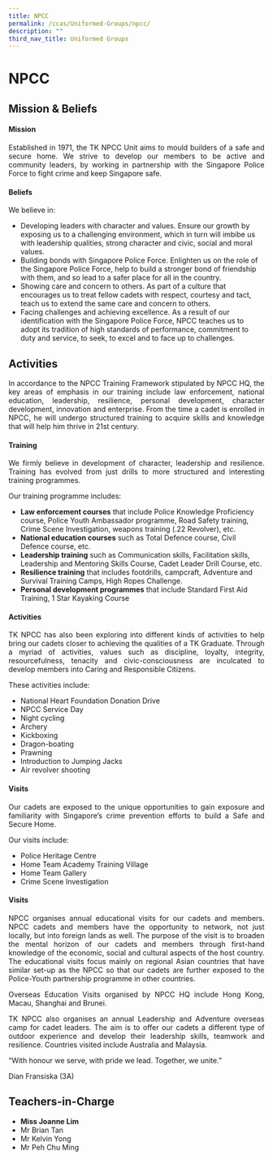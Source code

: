 ```yaml
---
title: NPCC
permalink: /ccas/Uniformed-Groups/npcc/
description: ""
third_nav_title: Uniformed Groups
---
```

# NPCC

## **Mission & Beliefs**

#### Mission

<p style="text-align: justify;">Established in 1971, the TK NPCC Unit aims to mould builders of a safe and secure home. We strive to develop our members to be active and community leaders, by working in partnership with the Singapore Police Force to fight crime and keep Singapore safe.</p>

#### Beliefs

We believe in:

*   Developing leaders with character and values. Ensure our growth by exposing us to a challenging environment, which in turn will imbibe us with leadership qualities, strong character and civic, social and moral values.
*   Building bonds with Singapore Police Force. Enlighten us on the role of the Singapore Police Force, help to build a stronger bond of friendship with them, and so lead to a safer place for all in the country.
*   Showing care and concern to others. As part of a culture that encourages us to treat fellow cadets with respect, courtesy and tact, teach us to extend the same care and concern to others.
*   Facing challenges and achieving excellence. As a result of our identification with the Singapore Police Force, NPCC teaches us to adopt its tradition of high standards of performance, commitment to duty and service, to seek, to excel and to face up to challenges.

## **Activities**

<p style="text-align: justify;">In accordance to the NPCC Training Framework stipulated by NPCC HQ, the key areas of emphasis in our training include law enforcement, national education, leadership, resilience, personal development, character development, innovation and enterprise. From the time a cadet is enrolled in NPCC, he will undergo structured training to acquire skills and knowledge that will help him thrive in 21st century.</p>

#### Training

<p style="text-align: justify;">We firmly believe in development of character, leadership and resilience. Training has evolved from just drills to more structured and interesting training programmes.</p>

Our training programme includes:

*   **Law enforcement courses** that include Police Knowledge Proficiency course, Police Youth Ambassador programme, Road Safety training, Crime Scene Investigation, weapons training (.22 Revolver), etc.
*   **National education courses** such as Total Defence course, Civil Defence course, etc.
*   **Leadership training** such as Communication skills, Facilitation skills, Leadership and Mentoring Skills Course, Cadet Leader Drill Course, etc.
*   **Resilience training** that includes footdrills, campcraft, Adventure and Survival Training Camps, High Ropes Challenge.
*   **Personal development programmes** that include Standard First Aid Training, 1 Star Kayaking Course

#### Activities

<p style="text-align: justify;">TK NPCC has also been exploring into different kinds of activities to help bring our cadets closer to achieving the qualities of a TK Graduate. Through a myriad of activities, values such as discipline, loyalty, integrity, resourcefulness, tenacity and civic-consciousness are inculcated to develop members into Caring and Responsible Citizens.</p>

These activities include:

*   National Heart Foundation Donation Drive
*   NPCC Service Day
*   Night cycling
*   Archery
*   Kickboxing
*   Dragon-boating
*   Prawning
*   Introduction to Jumping Jacks
*   Air revolver shooting

#### Visits

<p style="text-align: justify;">Our cadets are exposed to the unique opportunities to gain exposure and familiarity with Singapore’s crime prevention efforts to build a Safe and Secure Home.</p>

Our visits include:

*   Police Heritage Centre
*   Home Team Academy Training Village
*   Home Team Gallery
*   Crime Scene Investigation

#### Visits

<p style="text-align: justify;">NPCC organises annual educational visits for our cadets and members. NPCC cadets and members have the opportunity to network, not just locally, but into foreign lands as well. The purpose of the visit is to broaden the mental horizon of our cadets and members through first-hand knowledge of the economic, social and cultural aspects of the host country. The educational visits focus mainly on regional Asian countries that have similar set-up as the NPCC so that our cadets are further exposed to the Police-Youth partnership programme in other countries.</p>

<p style="text-align: justify;">Overseas Education Visits organised by NPCC HQ include Hong Kong, Macau, Shanghai and Brunei.</p>

<p style="text-align: justify;">TK NPCC also organises an annual Leadership and Adventure overseas camp for cadet leaders. The aim is to offer our cadets a different type of outdoor experience and develop their leadership skills, teamwork and resilience. Countries visited include Australia and Malaysia.</p>

“With honour we serve, with pride we lead. Together, we unite.”

Dian Fransiska (3A)

## **Teachers-in-Charge**

*   **Miss Joanne Lim**
*   Mr Brian Tan
*   Mr Kelvin Yong
*   Mr Peh Chu Ming